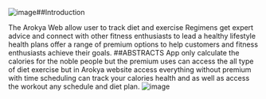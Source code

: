![image](https://github.com/user-attachments/assets/b9209f3b-f957-45e4-abb5-45910b7746ad)##Introduction

The Arokya  Web allow user to track diet and exercise Regimens get expert advice and connect with other fitness enthusiasts to lead a healthy lifestyle health plans offer a range of premium options to help customers and fitness enthusiasts achieve their goals.
##ABSTRACTS
App only calculate the calories for the noble people but the premium uses can access the all type of diet exercise but in Arokya website access everything without premium with time scheduling can track your calories health and as well as access the workout any schedule and diet plan.
![image](https://github.com/user-attachments/assets/5b652c09-7e7d-4d7a-8213-c1ff27a2900d)

